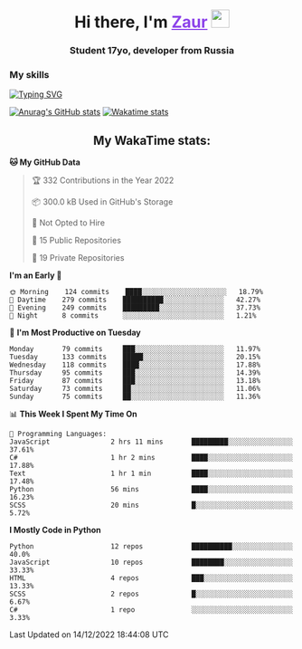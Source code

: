 <h1 align="center">
    Hi there, I'm 
    <a href="https://t.me/skyguy" target="_blank" style="color: #8C43EA">Zaur</a>
    <img src="https://github.com/blackcater/blackcater/raw/main/images/Hi.gif" height="32">
</h1>

<h3 align="center">
    Student 17yo, developer from Russia
</h3>  

### **My skills**
[![Typing SVG](https://readme-typing-svg.herokuapp.com?font=Oxanium&duration=3000&pause=1500&color=8C43EA&height=30&lines=Python:+FastAPI,+Flask,+Aiogram,+Telethon;SQL:+PostgreSQL,+SQLite;Javascript:+React.js;HTML,+CSS+(SCSS))](https://git.io/typing-svg)

[![Anurag's GitHub stats](https://github-readme-stats.vercel.app/api?username=mrskyguy&hide_title=true&count_private=true&show_icons=true&title_color=8C43EA&icon_color=BE57EA&bg_color=30,191919,341b56&text_color=B1B1B1&border_radius=10&hide_border=true)](https://github.com/anuraghazra/github-readme-stats)
[![Wakatime stats](https://github-readme-stats.vercel.app/api/wakatime?username=skyguy&hide_title=true&show_icons=true&title_color=8C43EA&icon_color=BE57EA&bg_color=30,191919,341b56&text_color=B1B1B1&border_radius=10&hide_border=true)](https://github.com/anuraghazra/github-readme-stats)


<h2 align="center"> My WakaTime stats: </h2>

<!--START_SECTION:waka-->
**🐱 My GitHub Data** 

> 🏆 332 Contributions in the Year 2022
 > 
> 📦 300.0 kB Used in GitHub's Storage 
 > 
> 🚫 Not Opted to Hire
 > 
> 📜 15 Public Repositories 
 > 
> 🔑 19 Private Repositories  
 > 
**I'm an Early 🐤** 

```text
🌞 Morning    124 commits    ████░░░░░░░░░░░░░░░░░░░░░   18.79% 
🌆 Daytime    279 commits    ██████████░░░░░░░░░░░░░░░   42.27% 
🌃 Evening    249 commits    █████████░░░░░░░░░░░░░░░░   37.73% 
🌙 Night      8 commits      ░░░░░░░░░░░░░░░░░░░░░░░░░   1.21%

```
📅 **I'm Most Productive on Tuesday** 

```text
Monday       79 commits     ███░░░░░░░░░░░░░░░░░░░░░░   11.97% 
Tuesday      133 commits    █████░░░░░░░░░░░░░░░░░░░░   20.15% 
Wednesday    118 commits    ████░░░░░░░░░░░░░░░░░░░░░   17.88% 
Thursday     95 commits     ███░░░░░░░░░░░░░░░░░░░░░░   14.39% 
Friday       87 commits     ███░░░░░░░░░░░░░░░░░░░░░░   13.18% 
Saturday     73 commits     ██░░░░░░░░░░░░░░░░░░░░░░░   11.06% 
Sunday       75 commits     ██░░░░░░░░░░░░░░░░░░░░░░░   11.36%

```


📊 **This Week I Spent My Time On** 

```text
💬 Programming Languages: 
JavaScript               2 hrs 11 mins       █████████░░░░░░░░░░░░░░░░   37.61% 
C#                       1 hr 2 mins         ████░░░░░░░░░░░░░░░░░░░░░   17.88% 
Text                     1 hr 1 min          ████░░░░░░░░░░░░░░░░░░░░░   17.48% 
Python                   56 mins             ████░░░░░░░░░░░░░░░░░░░░░   16.23% 
SCSS                     20 mins             █░░░░░░░░░░░░░░░░░░░░░░░░   5.72%

```

**I Mostly Code in Python** 

```text
Python                   12 repos            ██████████░░░░░░░░░░░░░░░   40.0% 
JavaScript               10 repos            ████████░░░░░░░░░░░░░░░░░   33.33% 
HTML                     4 repos             ███░░░░░░░░░░░░░░░░░░░░░░   13.33% 
SCSS                     2 repos             █░░░░░░░░░░░░░░░░░░░░░░░░   6.67% 
C#                       1 repo              ░░░░░░░░░░░░░░░░░░░░░░░░░   3.33%

```



 Last Updated on 14/12/2022 18:44:08 UTC
<!--END_SECTION:waka-->
